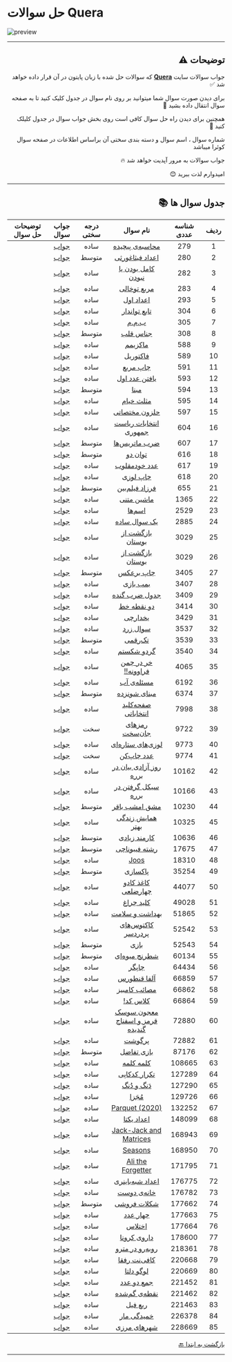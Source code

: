 # حل سوالات Quera
![preview](https://quera.org/static/react/assets/quera_logo-fa17772f.svg)

***
<div dir="rtl">

## توضیحات ⚠️

جواب سوالات سایت **[Quera](https://quera.org/dashboard)** که سوالات حل شده با زبان پایتون در آن قرار داده خواهد شد ✅

برای دیدن صورت سوال شما میتوانید بر روی نام سوال در جدول کلیک کنید تا به صفحه سوال انتقال داده بشید 📨

همچنین برای دیدن راه حل سوال کافی است روی بخش جواب سوال در جدول کلیلک کنید 💯

شماره سوال ، اسم سوال و دسته بندی سختی آن براساس اطلاعات در صفحه سوال کوئرا میباشد 

جواب سوالات به مرور آپدیت خواهد شد 🔥

امیدوارم لذت ببرید 😊

***

## جدول سوال ها 📚

| ردیف | شناسه عددی | نام سوال | درجه سختی | جواب سوال | توضیحات حل سوال |
| :---: | :---: | :-----: | :---: | :---: | :-----: |
| 1 | 279 | [محاسبه‌ی پیچیده](https://quera.org/problemset/279) | ساده | [جواب](Codes/easy/279/) | |
| 2 | 280 | [اعداد فیثاغورثی](https://quera.org/problemset/280) | متوسط | [جواب](Codes/mid/280/) | |
| 3 | 282 | [کامل بودن یا نبودن](https://quera.org/problemset/282) | ساده | [جواب](Codes/easy/282/) | |
| 4 | 283 | [مربع توخالی](https://quera.org/problemset/283) | ساده | [جواب](Codes/easy/283/) | |
| 5 | 293 | [اعداد اول](https://quera.org/problemset/293) | ساده | [جواب](Codes/easy/293/) | |
| 6 | 304 | [تابع تواندار](https://quera.org/problemset/304) | ساده | [جواب](Codes/easy/304/) | |
| 7 | 305 | [ب.م.م](https://quera.org/problemset/305) | ساده | [جواب](Codes/easy/305/) | |
| 8 | 308 | [جناس قلب](https://quera.org/problemset/308) | متوسط | [جواب](Codes/mid/308/) | |
| 9 | 588 | [ماکزیمم](https://quera.org/problemset/588) | ساده | [جواب](Codes/easy/588/) | |
| 10 | 589 | [فاکتوریل](https://quera.org/problemset/589) | ساده | [جواب](Codes/easy/589/) | |
| 11 | 591 | [چاپ مربع](https://quera.org/problemset/591) | ساده | [جواب](Codes/easy/591/) | |
| 12 | 593 | [یافتن عدد اول](https://quera.org/problemset/593) | ساده | [جواب](Codes/easy/593/) | |
| 13 | 594 | [مبنا](https://quera.org/problemset/594) | متوسط | [جواب](Codes/mid/594/) | |
| 14 | 595 | [مثلث خیام](https://quera.org/problemset/595) | ساده | [جواب](Codes/easy/595/) | |
| 15 | 597 | [حلزون مختصاتی](https://quera.org/problemset/597) | ساده | [جواب](Codes/easy/597/) | |
| 16 | 604 | [انتخابات ریاست جمهوری](https://quera.org/problemset/604) | ساده | [جواب](Codes/easy/604/) | |
| 17 | 607 | [ضرب ماتریس‌ها](https://quera.org/problemset/607) | متوسط | [جواب](Codes/mid/607/) | |
| 18 | 616 | [توان دو](https://quera.org/problemset/616) | متوسط | [جواب](Codes/mid/616/) | |
| 19 | 617 | [عدد خودمقلوب](https://quera.org/problemset/617) | ساده | [جواب](Codes/easy/617/) | |
| 20 | 618 | [چاپ لوزی](https://quera.org/problemset/618) | ساده | [جواب](Codes/easy/618/) | |
| 21 | 655 | [فرزاد فیلم‌بین](https://quera.org/problemset/655) | متوسط | [جواب](Codes/mid/655/) | |
| 22 | 1365 | [ماشین متنی](https://quera.org/problemset/1365) | ساده | [جواب](Codes/easy/1365/) | |
| 23 | 2529 | [اسم‌ها](https://quera.org/problemset/2529) | ساده | [جواب](Codes/easy/2529/) | |
| 24 | 2885 | [یک سوال ساده](https://quera.org/problemset/2885) | ساده | [جواب](Codes/easy/2885/) | |
| 25 | 3029 | [بازگشت از بوستان](https://quera.org/problemset/3029) | ساده | [جواب](Codes/easy/3029/) | |
| 26 | 3029 | [بازگشت از بوستان](https://quera.org/problemset/3029) | ساده | [جواب](Codes/easy/3029/) | |
| 27 | 3405 | [چاپ برعکس](https://quera.org/problemset/3405) | متوسط | [جواب](Codes/mid/3405/) | |
| 28 | 3407 | [بمب بازی](https://quera.org/problemset/3407) | ساده | [جواب](Codes/easy/3407/) | |
| 29 | 3409 | [جدول ضرب گنده](https://quera.org/problemset/3409) | ساده | [جواب](Codes/easy/3409/) | |
| 30 | 3414 | [دو نقطه خط](https://quera.org/problemset/3414) | ساده | [جواب](Codes/easy/3414/) | |
| 31 | 3429 | [یخدارچی](https://quera.org/problemset/3429) | ساده | [جواب](Codes/easy/3429/) | |
| 32 | 3537 | [سوال زرد](https://quera.org/problemset/3537) | ساده | [جواب](Codes/easy/3537/) | |
| 33 | 3539 | [تک‌رقمی](https://quera.org/problemset/3539) | متوسط | [جواب](Codes/mid/3539/) | |
| 34 | 3540 | [گردو شکستم](https://quera.org/problemset/3540) | ساده | [جواب](Codes/easy/3540/) | |
| 35 | 4065 | [خر در چمن فراوونه!!](https://quera.org/problemset/4065) | ساده | [جواب](Codes/easy/4065/) | |
| 36 | 6192 | [مسئله‌ی آب](https://quera.org/problemset/6192) | ساده | [جواب](Codes/easy/6192/) | |
| 37 | 6374 | [مبنای شونزده](https://quera.org/problemset/6374) | متوسط | [جواب](Codes/mid/6374/) | |
| 38 | 7998 | [صفحه‌کلید انتخاباتی](https://quera.org/problemset/7998) | ساده | [جواب](Codes/easy/7998/) | |
| 39 | 9722 | [رمزهای جان‌سخت](https://quera.org/problemset/9722) | سخت | [جواب](Codes/hard/9722/) | |
| 40 | 9773 | [لوزی‌های ستاره‌ای](https://quera.org/problemset/9773) | ساده | [جواب](Codes/easy/9773/) | |
| 41 | 9774 | [عدد چاپ‌کن](https://quera.org/problemset/9774) | سخت | [جواب](Codes/hard/9774/) | |
| 42 | 10162 | [روز آزادی بیان در برره](https://quera.org/problemset/10162) | ساده | [جواب](Codes/easy/10162/) | |
| 43 | 10166 | [سیکل گرفتن در برره](https://quera.org/problemset/10166) | ساده | [جواب](Codes/easy/10166/) | |
| 44 | 10230 | [مشق امشب باقر](https://quera.org/problemset/10230) | متوسط | [جواب](Codes/mid/10230/) | |
| 45 | 10325 | [همایش زندگی بهتر](https://quera.org/problemset/10325) | ساده | [جواب](Codes/easy/10325/) | |
| 46 | 10636 | [کارمند زیادی](https://quera.org/problemset/10636) | متوسط | [جواب](Codes/mid/10636/) | |
| 47 | 17675 | [رشته فیبوناچی](https://quera.org/problemset/17675) | متوسط | [جواب](Codes/mid/17675/) | |
| 48 | 18310 | [Joos](https://quera.org/problemset/18310) | ساده | [جواب](Codes/easy/18310/) | |
| 49 | 35254 | [پاکسازی](https://quera.org/problemset/35254) | متوسط | [جواب](Codes/mid/35254/) | |
| 50 | 44077 | [کاغذ کادو چهارضلعی](https://quera.org/problemset/44077) | ساده | [جواب](Codes/easy/44077/) | |
| 51 | 49028 | [کلید چراغ](https://quera.org/problemset/49028) | ساده | [جواب](Codes/easy/49028/) | |
| 52 | 51865 | [بهداشت و سلامت](https://quera.org/problemset/51865) | ساده | [جواب](Codes/easy/51865/) | |
| 53 | 52542 | [کاکتوس‌های پردردسر](https://quera.org/problemset/52542) | ساده | [جواب](Codes/easy/52542/) | |
| 54 | 52543 | [بازی](https://quera.org/problemset/52543) | متوسط | [جواب](Codes/mid/52543/) | |
| 55 | 60134 | [شطرنج میوه‌ای](https://quera.org/problemset/60134) | متوسط | [جواب](Codes/mid/60134/) | |
| 56 | 64434 | [چاپگر](https://quera.org/problemset/64434) | ساده | [جواب](Codes/easy/64434/) | |
| 57 | 66859 | [آلفا قنطورس](https://quera.org/problemset/66859) | ساده | [جواب](Codes/easy/66859/) | |
| 58 | 66862 | [مصائب کامبیز](https://quera.org/problemset/66862) | ساده | [جواب](Codes/easy/66862/) | |
| 59 | 66864 | [کلاس کد!](https://quera.org/problemset/66864) | ساده | [جواب](Codes/easy/66864/) | |
| 60 | 72880 | [معجون سوسک قرمز و اسفناج گندیده](https://quera.org/problemset/72880) | ساده | [جواب](Codes/easy/72880/) | |
| 61 | 72882 | [پرگوشت](https://quera.org/problemset/72882) | ساده | [جواب](Codes/easy/72882/) | |
| 62 | 87176 | [بازی تفاضل](https://quera.org/problemset/87176) | متوسط | [جواب](Codes/mid/87176/) | |
| 63 | 108665 | [کلمه کلمه](https://quera.org/problemset/108665) | ساده | [جواب](Codes/easy/108665/) | |
| 64 | 127289 | [تکرار کدکاپی](https://quera.org/problemset/127289) | ساده | [جواب](Codes/easy/127289/) | |
| 65 | 127290 | [دَنگ و دُنگ](https://quera.org/problemset/127290) | ساده | [جواب](Codes/easy/127290/) | |
| 66 | 129726 | [مُجَزا](https://quera.org/problemset/129726) | ساده | [جواب](Codes/easy/129726/) | |
| 67 | 132252 | [Parquet (2020)](https://quera.org/problemset/132252) | ساده | [جواب](Codes/easy/132252/) | |
| 68 | 148099 | [اعداد یکتا](https://quera.org/problemset/148099) | ساده | [جواب](Codes/easy/148099/) | |
| 69 | 168943 | [Jack-Jack and Matrices](https://quera.org/problemset/168943) | ساده | [جواب](Codes/easy/168943/) | |
| 70 | 168950 | [Seasons](https://quera.org/problemset/168950) | ساده | [جواب](Codes/easy/168950/) | |
| 71 | 171795 | [Ali the Forgetter](https://quera.org/problemset/171795) | ساده | [جواب](Codes/easy/171795/) | |
| 72 | 176775 | [اعداد شبه‌باینری](https://quera.org/problemset/176775) | ساده | [جواب](Codes/easy/176775/) | |
| 73 | 176782 | [خانه‌ی دوست](https://quera.org/problemset/176782) | ساده | [جواب](Codes/easy/176782/) | |
| 74 | 177662 | [شکلات فروشی](https://quera.org/problemset/177662) | متوسط | [جواب](Codes/mid/177662/) | |
| 75 | 177663 | [چهار عدد](https://quera.org/problemset/177663) | ساده | [جواب](Codes/easy/177663/) | |
| 76 | 177664 | [اختلاس](https://quera.org/problemset/177664) | ساده | [جواب](Codes/easy/177664/) | |
| 77 | 178600 | [داروی کرونا](https://quera.org/problemset/178600) | ساده | [جواب](Codes/easy/178600/) | |
| 78 | 218361 | [روبه‌رو در مترو](https://quera.org/problemset/218361) | ساده | [جواب](Codes/easy/218361/) | |
| 79 | 220668 | [کافی‌نت رفقا](https://quera.org/problemset/220668) | ساده | [جواب](Codes/easy/220668/) | |
| 80 | 220669 | [لوگو دلتا](https://quera.org/problemset/220669) | ساده | [جواب](Codes/easy/220669/) | |
| 81 | 221452 | [جمع دو عدد](https://quera.org/problemset/221452) | ساده | [جواب](Codes/easy/221452/) | |
| 82 | 221462 | [نقطه‌ی گم‌شده](https://quera.org/problemset/221462) | ساده | [جواب](Codes/easy/221462/) | |
| 83 | 221463 | [ربع فیل](https://quera.org/problemset/221463) | ساده | [جواب](Codes/easy/221463/) | |
| 84 | 226378 | [خمیدگی مار](https://quera.org/problemset/226378) | ساده | [جواب](Codes/easy/226378/) | |
| 85 | 228669 | [شهرهای مرزی](https://quera.org/problemset/228669) | ساده | [جواب](Codes/easy/228669/) | |

[بازگشت به ابتدا :back:](#حل-سوالات-Quera)
***

</div>
